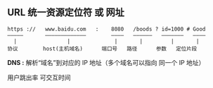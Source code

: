 ## URL 统一资源定位符 或 网址

```
https ://   www.baidu.com   :    8080   /boods ? id=1000 # Good
—————       —————————————        ————   ——————   ———————   ————
  |                |              |       |         |       |
协议        host(主机域名)      端口号   路径      参数   定位片段
```

**DNS :** 解析“域名”到对应的 IP 地址（多个域名可以指向 同一个 IP 地址）

用户跳出率
可交互时间
